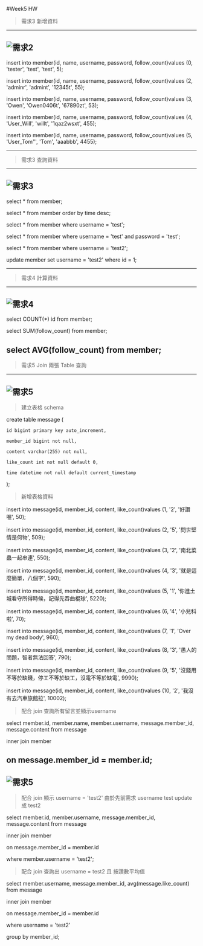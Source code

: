 #Week5 HW
>需求3 新增資料
---
![需求2](https://github.com/owenfang0406/owenfang0406.github.io/blob/main/Practice/Week5/1.png)
---
insert into member(id, name, username, password, follow_count)values (0, 'tester', 'test', 'test', 5);

insert into member(id, name, username, password, follow_count)values (2, 'adminr', 'admint', '12345t', 55);

insert into member(id, name, username, password, follow_count)values (3, 'Owen', 'Owen0406t', '67890zt', 53);

insert into member(id, name, username, password, follow_count)values (4, 'User_Will', 'willt', '1qaz2wsxt', 455);

insert into member(id, name, username, password, follow_count)values (5, 'User_Tom"', 'Tom', 'aaabbb', 4455);

---
>需求3 查詢資料
---
![需求3](https://github.com/owenfang0406/owenfang0406.github.io/blob/main/Practice/Week5/2.png)
---
select * from member;

select * from member order by time desc;

select * from member where username = 'test';

select * from member where username = 'test' and password = 'test';

select * from member where username = 'test2';

update member set username = 'test2' where id = 1;

---
>需求4 計算資料
---
![需求4](https://github.com/owenfang0406/owenfang0406.github.io/blob/main/Practice/Week5/3.png)
---
select COUNT(*) id from member;

select SUM(follow_count) from member;

select AVG(follow_count) from member;
---

>需求5 Join 兩張 Table 查詢
---
![需求5](https://github.com/owenfang0406/owenfang0406.github.io/blob/main/Practice/Week5/4.png)
---
>建立表格 schema

create table message (

    id bigint primary key auto_increment,

    member_id bigint not null,

    content varchar(255) not null,

    like_count int not null default 0,

    time datetime not null default current_timestamp
);

>新增表格資料

insert into message(id, member_id, content, like_count)values (1, '2', '好讚喔', 50);

insert into message(id, member_id, content, like_count)values (2, '5', '問世堅情是何物', 509);

insert into message(id, member_id, content, like_count)values (3, '2', '南北菜蟲一起串連', 550);

insert into message(id, member_id, content, like_count)values (4, '3', '就是這麼簡單，八個字', 590);

insert into message(id, member_id, content, like_count)values (5, '1', '你進土城看守所得時候，記得先吞曲棍球', 5220);

insert into message(id, member_id, content, like_count)values (6, '4', '小兒科啦', 70);

insert into message(id, member_id, content, like_count)values (7, '1', 'Over my dead body', 960);

insert into message(id, member_id, content, like_count)values (8, '3', '愚人的問題，智者無法回答', 790);

insert into message(id, member_id, content, like_count)values (9, '5', '沒錢用不等於缺錢，停工不等於缺工，沒電不等於缺電', 9990);

insert into message(id, member_id, content, like_count)values (10, '2', '我沒有去汽車旅館拉', 10002);

>配合 join 查詢所有留言並顯示username

select member.id, member.name, member.username, message.member_id, message.content from message

inner join member

on message.member_id = member.id;
---
![需求5](https://github.com/owenfang0406/owenfang0406.github.io/blob/main/Practice/Week5/5.png)
---
>配合 join 顯示 username = 'test2' 由於先前需求 username test update成 test2

select member.id, member.username, message.member_id, message.content from message

inner join member

on message.member_id = member.id

where member.username = 'test2';

>配合 join 查詢出 username = test2 且 按讚數平均值

select member.username, message.member_id, avg(message.like_count) from message

inner join member

on message.member_id = member.id

where username = 'test2'

group by member_id;
